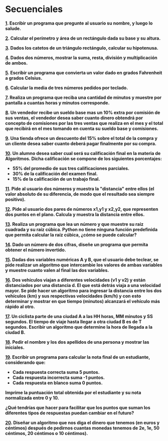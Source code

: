 # Secuenciales 

**[1](Ejercicio1.py). Escribir un programa que pregunte al usuario su nombre, y luego lo salude.**

**[2](Ejercicio2.py). Calcular el perí­metro y área de un rectángulo dada su base y su altura.**

**[3](Ejercicio3.py). Dados los catetos de un triángulo rectángulo, calcular su hipotenusa.**

**[4](Ejercicio4.py). Dados dos números, mostrar la suma, resta, división y multiplicación de ambos.**

**[5](Ejercicio5.py).  Escribir un programa que convierta un valor dado en grados Fahrenheit a grados Celsius.**

**[6](Ejercicio6.py). Calcular la media de tres números pedidos por teclado.**

**[7](Ejercicio7.py).  Realiza un programa que reciba una cantidad de minutos y muestre por pantalla a cuantas horas y minutos corresponde.**

**[8](Ejercicio8.py). Un vendedor recibe un sueldo base mas un 10% extra por comisión de sus ventas, el vendedor desea saber cuanto dinero obtendrá por concepto de comisiones por las tres ventas que realiza en el mes y el total que recibirá en el mes tomando en cuenta su sueldo base y comisiones.**

**[9](Ejercicio9.py). Una tienda ofrece un descuento del 15% sobre el total de la compra y un cliente desea saber cuanto deberá pagar finalmente por su compra.**

**[10](Ejercicio10.py). Un alumno desea saber cual será su calificación final en la materia de Algoritmos. Dicha calificación se compone de los siguientes porcentajes:**

- **55% del promedio de sus tres calificaciones parciales.**
- **30% de la calificación del examen final.**
- **15% de la calificación de un trabajo final.**

**[11](Ejercicio11.py). Pide al usuario dos números y muestra la "distancia" entre ellos (el valor absoluto de su diferencia, de modo que el resultado sea siempre positivo).**

**[12](Ejercicio12.py). Pide al usuario dos pares de números x1,y1 y x2,y2, que representen dos puntos en el plano. Calcula y muestra la distancia entre ellos.**

**[13](Ejercicio13.py). Realiza un programa que lea un número y que muestre su raíz cuadrada y su raíz cúbica. Python no tiene ninguna función predefinida que permita calcular la raíz cúbica, ¿cómo se puede calcular?**

**[14](Ejercicio14.py). Dado un número de dos cifras, diseñe un programa que permita obtener el número invertido.**

**[15](Ejercicio15.py). Dadas dos variables numéricas A y B, que el usuario debe teclear, se pide realizar un algoritmo que intercambie los valores de ambas variables y muestre cuanto valen al final las dos variables.**

**[16](Ejercicio16.py). Dos vehículos viajan a diferentes velocidades (v1 y v2) y están distanciados por una distancia d. El que está detrás viaja a una velocidad mayor. Se pide hacer un algoritmo para ingresar la distancia entre los dos vehículos (km) y sus respectivas velocidades (km/h) y con esto determinar y mostrar en que tiempo (minutos) alcanzará el vehículo más rápido al otro.**

**[17](Ejercicio17.py). Un ciclista parte de una ciudad A a las HH horas, MM minutos y SS segundos. El tiempo de viaje hasta llegar a otra ciudad B es de T segundos. Escribir un algoritmo que determine la hora de llegada a la ciudad B.**

**[18](Ejercicio18.py). Pedir el nombre y los dos apellidos de una persona y mostrar las iniciales.**

**[19](Ejercicio19.py).  Escribir un programa para calcular la nota final de un estudiante, considerando que:**

- **Cada respuesta correcta suma 5 puntos.**
- **Cada respuesta incorrecta suma -1 puntos.**
- **Cada respuesta en blanco suma 0 puntos.**

**Imprime la puntuación total obtenida por el estudiante y su nota normalizada entre 0 y 10.**

**¿Qué tendrías que hacer para facilitar que los puntos que suman los diferentes tipos de respuestas puedan cambiar en el futuro?**

**[20](Ejercicio20.py). Diseñar un algoritmo que nos diga el dinero que tenemos (en euros y céntimos) después de pedirnos cuantas monedas tenemos de 2e, 1e, 50 céntimos, 20 céntimos o 10 céntimos).**
